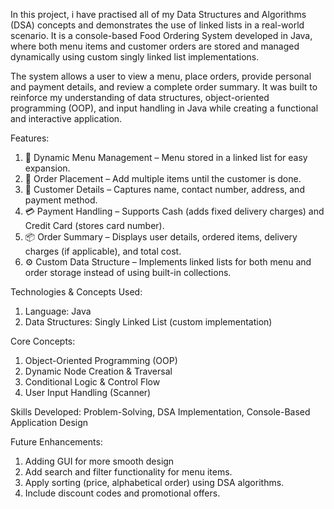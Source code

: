 In this project, i have practised all of my Data Structures and Algorithms (DSA) concepts and demonstrates the use of linked lists in a real-world scenario.
It is a console-based Food Ordering System developed in Java, where both menu items and customer orders are stored and managed dynamically using custom singly linked list implementations.

The system allows a user to view a menu, place orders, provide personal and payment details, and review a complete order summary. It was built to reinforce my understanding of data structures, object-oriented programming (OOP), and input handling in Java while creating a functional and interactive application.

Features:
1. 📜 Dynamic Menu Management – Menu stored in a linked list for easy expansion.
2. 🛒 Order Placement – Add multiple items until the customer is done.
3. 👤 Customer Details – Captures name, contact number, address, and payment method.
4. 💳 Payment Handling – Supports Cash (adds fixed delivery charges) and Credit Card (stores card number).
5. 📦 Order Summary – Displays user details, ordered items, delivery charges (if applicable), and total cost.
6. ⚙ Custom Data Structure – Implements linked lists for both menu and order storage instead of using built-in collections.

Technologies & Concepts Used:
1. Language: Java
2. Data Structures: Singly Linked List (custom implementation)

Core Concepts:
1. Object-Oriented Programming (OOP)
2. Dynamic Node Creation & Traversal
3. Conditional Logic & Control Flow
4. User Input Handling (Scanner)

Skills Developed: Problem-Solving, DSA Implementation, Console-Based Application Design

Future Enhancements:
1. Adding GUI for more smooth design
2. Add search and filter functionality for menu items.
3. Apply sorting (price, alphabetical order) using DSA algorithms.
4. Include discount codes and promotional offers.


